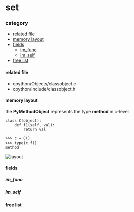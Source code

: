 # set

### category

* [related file](#related-file)
* [memory layout](#memory-layout)
* [fields](#fields)
	* [im_func](#im_func)
	* [im_self](#im_self)
* [free list](#free-list)

#### related file
* cpython/Objects/classobject.c
* cpython/Include/classobject.h

#### memory layout

the **PyMethodObject** represents the type **method** in c-level

    class C(object):
        def f1(self, val):
            return val

    >>> c = C()
    >>> type(c.f1)
    method

![layout](https://github.com/zpoint/CPython-Internals/blob/master/BasicObject/class/layout.png)

#### fields

##### im_func

##### im_self

#### free list
